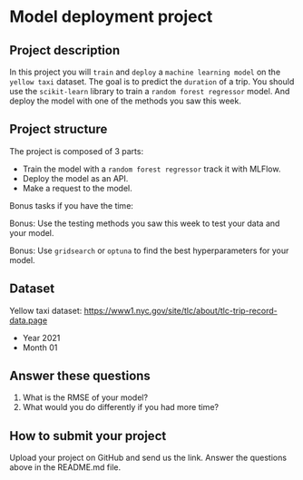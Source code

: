 # Model deployment project

## Project description

In this project you will `train` and `deploy` a `machine learning model` on the `yellow taxi` dataset. The goal is to predict the `duration` of a trip.
You should use the `scikit-learn` library to train a `random forest regressor` model.
And deploy the model with one of the methods you saw this week.

## Project structure

The project is composed of 3 parts:

- Train the model with a `random forest regressor` track it with MLFlow.
- Deploy the model as an API.
- Make a request to the model.

Bonus tasks if you have the time:

Bonus: Use the testing methods you saw this week to test your data and your model.

Bonus: Use `gridsearch` or `optuna` to find the best hyperparameters for your model.

## Dataset

Yellow taxi dataset: https://www1.nyc.gov/site/tlc/about/tlc-trip-record-data.page

- Year 2021
- Month 01


## Answer these questions

1. What is the RMSE of your model?
2. What would you do differently if you had more time?


## How to submit your project

Upload your project on GitHub and send us the link. Answer the questions above in the README.md file.